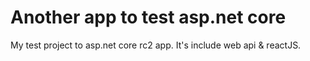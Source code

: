 # Another app to test asp.net core

My test project to asp.net core rc2 app. It's include web api & reactJS.
